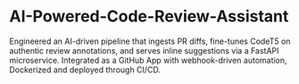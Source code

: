 # AI-Powered-Code-Review-Assistant
Engineered an AI-driven pipeline that ingests PR diffs, fine-tunes CodeT5 on authentic review annotations, and serves inline suggestions via a FastAPI microservice. Integrated as a GitHub App with webhook-driven automation, Dockerized and deployed through CI/CD.
